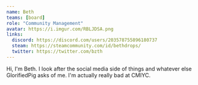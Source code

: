 ```yaml
---
name: Beth
teams: [board]
role: "Community Management"
avatar: https://i.imgur.com/RBLJDSA.png
links:
  discord: https://discord.com/users/203578755896180737
  steam: https://steamcommunity.com/id/bethdrops/
  twitter: https://twitter.com/bzth
---
```

Hi, I'm Beth. I look after the social media side of things and whatever else GlorifiedPig asks of me. I'm actually really bad at CMIYC.
